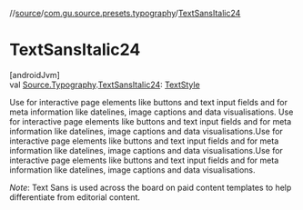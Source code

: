 //[source](../../index.md)/[com.gu.source.presets.typography](index.md)/[TextSansItalic24](-text-sans-italic24.md)

# TextSansItalic24

[androidJvm]\
val [Source.Typography](../com.gu.source/-source/-typography/index.md).[TextSansItalic24](-text-sans-italic24.md): [TextStyle](https://developer.android.com/reference/kotlin/androidx/compose/ui/text/TextStyle.html)

Use for interactive page elements like buttons and text input fields and for meta information like datelines, image captions and data visualisations. Use for interactive page elements like buttons and text input fields and for meta information like datelines, image captions and data visualisations.Use for interactive page elements like buttons and text input fields and for meta information like datelines, image captions and data visualisations.Use for interactive page elements like buttons and text input fields and for meta information like datelines, image captions and data visualisations.

*Note*: Text Sans is used across the board on paid content templates to help differentiate from editorial content.
